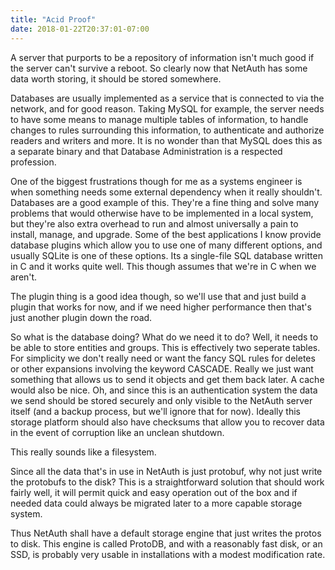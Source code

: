 ```yaml
---
title: "Acid Proof"
date: 2018-01-22T20:37:01-07:00
---
```


A server that purports to be a repository of information isn't much
good if the server can't survive a reboot.  So clearly now that
NetAuth has some data worth storing, it should be stored somewhere.

Databases are usually implemented as a service that is connected to
via the network, and for good reason.  Taking MySQL for example, the
server needs to have some means to manage multiple tables of
information, to handle changes to rules surrounding this information,
to authenticate and authorize readers and writers and more.  It is no
wonder than that MySQL does this as a separate binary and that
Database Administration is a respected profession.

One of the biggest frustrations though for me as a systems engineer is
when something needs some external dependency when it really
shouldn't.  Databases are a good example of this.  They're a fine
thing and solve many problems that would otherwise have to be
implemented in a local system, but they're also extra overhead to run
and almost universally a pain to install, manage, and upgrade.  Some
of the best applications I know provide database plugins which allow
you to use one of many different options, and usually SQLite is one of
these options.  Its a single-file SQL database written in C and it
works quite well.  This though assumes that we're in C when we aren't.

The plugin thing is a good idea though, so we'll use that and just
build a plugin that works for now, and if we need higher performance
then that's just another plugin down the road.

So what is the database doing?  What do we need it to do?  Well, it
needs to be able to store entities and groups.  This is effectively
two seperate tables.  For simplicity we don't really need or want the
fancy SQL rules for deletes or other expansions involving the keyword
CASCADE.  Really we just want something that allows us to send it
objects and get them back later.  A cache would also be nice.  Oh, and
since this is an authentication system the data we send should be
stored securely and only visible to the NetAuth server itself (and a
backup process, but we'll ignore that for now).  Ideally this storage
platform should also have checksums that allow you to recover data in
the event of corruption like an unclean shutdown.

This really sounds like a filesystem.

Since all the data that's in use in NetAuth is just protobuf, why not
just write the protobufs to the disk?  This is a straightforward
solution that should work fairly well, it will permit quick and easy
operation out of the box and if needed data could always be migrated
later to a more capable storage system.

Thus NetAuth shall have a default storage engine that just writes the
protos to disk.  This engine is called ProtoDB, and with a reasonably
fast disk, or an SSD, is probably very usable in installations with a
modest modification rate.
